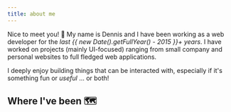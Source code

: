 ```yaml
---
title: about me
---
```


Nice to meet you! 👋 My name is
<span class="keyword">Dennis</span>
and I have been working as a
<span class="color-change font-medium">web developer</span>
for the
<em>last {{ new Date().getFullYear() - 2015 }}+ years</em>. I have worked on
projects (mainly UI-focused) ranging from small company and personal websites to full fledged
web applications.

I deeply enjoy building things that can be interacted with, especially if
it's something <span class="emphasis">fun</span>
or <em>useful</em> <span class="opacity-50">... or both!</span>

<h2 class="rotated">
  Where I've been 🗺
</h2>
